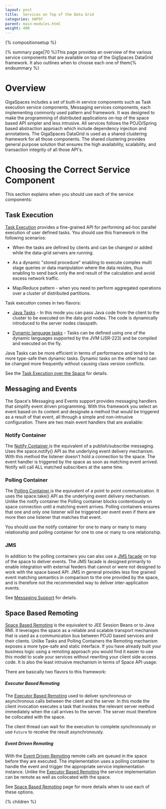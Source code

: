 ```yaml
---
layout: post
title:  Services on Top of the Data Grid
categories: XAP97
parent: main-modules.html
weight: 400
---
```


{% compositionsetup %}

{% summary page|70 %}This page provides an overview of the various service components that are available on top of the GigSpaces DataGrid framework. It also outlines when to choose each one of them{% endsummary %}

# Overview

GigaSpaces includes a set of built-in service components such as Task execution service components, Messaging services components, each implementing commonly used pattern and framework. It was designed to make the programming of distributed applications on-top of the space based API simpler and less intrusive.  All services follows the POJO/Spring based abstraction approach which include dependency injection and annotations. The GigaSpaces DataGrid is used as a shared clustering framework for all those components. The shared clustering provides general purpose solution that ensures the high availability, scalability, and transaction integrity of all those API's.

# Choosing the Correct Service Component

This section explains when you should use each of the service components:

## Task Execution

[Task Execution](./task-execution-over-the-space.html) provides a fine-grained API for performing ad-hoc parallel execution of user defined tasks. You should use this framework in the following scenarios:

- When the tasks are defined by clients and can be changed or added while the data-grid servers are running.

- As a dynamic "stored procedure" enabling to execute complex multi stage queries or data manipulation where the data resides, thus enabling to send back only the end result of the calculation and avoid excess network traffic.

- Map/Reduce pattern - when you need to perform aggregated operations over a cluster of distributed partitions.

Task execution comes in two flavors:

- [Java Tasks](./task-execution-over-the-space.html) - In this mode you can pass Java code from the client to the cluster to be executed on the data grid nodes. The code is dynamically introduced to the server nodes classpath.

- [Dynamic language tasks](./dynamic-language-tasks.html) - Tasks can be defined using one of the dynamic languages supported by the JVM (JSR-223) and be compiled and executed on the fly.

Java Tasks can be more efficient in terms of performance and tend to be more type-safe then dynamic tasks. Dynamic tasks on the other hand can be changed more frequently without causing class version conflicts.

See the [Task Execution over the Space](./task-execution-over-the-space.html) for details.

## Messaging and Events

The Space's Messaging and Events support provides messaging handlers that simplify event driven programming. With this framework you select an event based on its content and designate a method that would be triggered as a result of that event, all through a simple and non-intrusive configuration. There are two main event handlers that are avaliable:

### Notify Container

The [Notify Container ](./notify-container.html ) is the equivalent of a publish/subscribe messaging. Uses the space.notify() API as the underlying event delivery mechanism. With this method the listener doesn't hold a connection to the space. The event handler is triggered by the space as soon as matching event arrived. Notify will call ALL matched subscribers at the same time.

### Polling Container

The [Polling Container ](./polling-container.html ) is the equivalent of a point to point communication. It uses the space.take() API as the underlying event delivery mechanism. Unlike the notify container the Polling container blocks contentiously on space connection until a matching event arrives. Polling containers ensures that one and only one listener will be triggered per event even if there are more then one listener that matches that event.

You should use the notify container for one to many or many to many relationship and polling container for one to one or many to one relationship.

### JMS

In addition to the polling containers you can also use a [JMS facade](./jms-api-support.html) on top of the space to deliver events. The JMS facade is designed primarily to enable integration with external feeders that cannot or were not designed to work with the space based API. JMS in general provides less fine grained event matching semantics in comparison to the one provided by the space, and is therefore not the recommended way to deliver inter-application events.

See [Messaging Support](./messaging-support.html) for details.

## Space Based Remoting

[Space Based Remoting](./space-based-remoting.html) is the equivalent to JEE Session Beans or to Java RMI. It leverages the space as a reliable and scalable transport mechanism that is used as a communication bus between POJO based services and their clients. Unlike Tasks and Polling Containers the Remoting mechanism exposes a more type-safe and static interface. If you have already built your business logic using a remoting approach you would find it easier to use this model to scale your services without rewriting your client side access code. It is also the least intrusive mechanism in terms of Space API usage.

There are basically two flavors to this framework:

##### Executor Based Remoting

The [Executor Based Remoting](./executor-based-remoting.html) used to deliver synchronous or asynchronous calls between the client and the server. In this mode the client invocation executes a task that invokes the relevant server method immediately when the call arrives to the server. The server must therefore be collocated with the space.

The client thread can wait for the execution to complete synchronously or use `Future` to receive the result asynchronously.

##### Event Driven Remoting

With the [Event Driven Remoting](./event-driven-remoting.html) remote calls are queued in the space before they are executed. The implementation uses a polling container to handle the event and trigger the appropriate service implementation instance. Unlike the [Executor Based Remoting](./executor-based-remoting.html) the service implementation can be remote as well as collocated with the space.

See [Space Based Remoting](./space-based-remoting.html) page for more details when to use each of these options.

{% children %}

